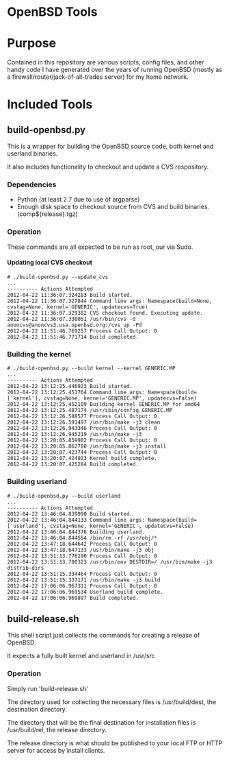 # OpenBSD Tools

# Purpose

Contained in this repository are various scripts, config files, and other handy code
I have generated over the years of running OpenBSD (mostly as a firewall/router/jack-of-all-trades server)
for my home network.

# Included Tools

## build-openbsd.py

This is a wrapper for building the OpenBSD source code, both kernel and userland binaries.

It also includes functionality to checkout and update a CVS respository.

### Dependencies

* Python (at least 2.7 due to use of argparse)
* Enough disk space to checkout source from CVS and build binaries. (comp${release}.tgz)

### Operation

These commands are all expected to be run as root, our via Sudo.

#### Updating local CVS checkout

    # ./build-openbsd.py --update_cvs
    ...
    ---------- Actions Attempted
    2012-04-22 11:36:07.324283 Build started.
    2012-04-22 11:36:07.327844 Command line args: Namespace(build=None, cvstag=None, kernel='GENERIC', updatecvs=True)
    2012-04-22 11:36:07.329382 CVS checkout found. Executing update.
    2012-04-22 11:36:07.330051 /usr/bin/cvs -d anoncvs@anoncvs3.usa.openbsd.org:/cvs up -Pd
    2012-04-22 11:51:46.769257 Process Call Output: 0
    2012-04-22 11:51:46.771714 Build completed.

### Building the kernel

    # ./build-openbsd.py --build kernel --kernel GENERIC.MP 
    ...
    ---------- Actions Attempted
    2012-04-22 13:12:25.446923 Build started.
    2012-04-22 13:12:25.451764 Command line args: Namespace(build=['kernel'], cvstag=None, kernel='GENERIC.MP', updatecvs=False)
    2012-04-22 13:12:25.452109 Building kernel GENERIC.MP for amd64
    2012-04-22 13:12:25.487174 /usr/sbin/config GENERIC.MP
    2012-04-22 13:12:26.588577 Process Call Output: 0
    2012-04-22 13:12:26.591497 /usr/bin/make -j3 clean
    2012-04-22 13:12:26.943346 Process Call Output: 0
    2012-04-22 13:12:26.945219 /usr/bin/make -j3
    2012-04-22 13:20:05.859982 Process Call Output: 0
    2012-04-22 13:20:05.862780 /usr/bin/make -j3 install
    2012-04-22 13:20:07.423744 Process Call Output: 0
    2012-04-22 13:20:07.424923 Kernel build complete.
    2012-04-22 13:20:07.425284 Build completed.

### Building userland

    # ./build-openbsd.py --build userland 
    ...
    ---------- Actions Attempted
    2012-04-22 13:46:04.839990 Build started.
    2012-04-22 13:46:04.844133 Command line args: Namespace(build=['userland'], cvstag=None, kernel='GENERIC', updatecvs=False)
    2012-04-22 13:46:04.844376 Building userland.
    2012-04-22 13:46:04.844554 /bin/rm -rf /usr/obj/*
    2012-04-22 13:47:18.644642 Process Call Output: 0
    2012-04-22 13:47:18.647133 /usr/bin/make -j3 obj
    2012-04-22 13:51:13.776190 Process Call Output: 0
    2012-04-22 13:51:13.780323 /usr/bin/env DESTDIR=/ /usr/bin/make -j3 distrib-dirs
    2012-04-22 13:51:15.334464 Process Call Output: 0
    2012-04-22 13:51:15.337171 /usr/bin/make -j3 build
    2012-04-22 17:06:06.967311 Process Call Output: 0
    2012-04-22 17:06:06.969534 Userland build complete.
    2012-04-22 17:06:06.969897 Build completed.

## build-release.sh

This shell script just collects the commands for creating a release of OpenBSD.

It expects a fully built kernel and userland in /usr/src

### Operation

Simply run 'build-release.sh'

The directory used for collecting the necessary files is /usr/build/dest, the destination directory.

The directory that will be the final destination for installation files is /usr/build/rel, the release directory.

The release directory is what should be published to your local FTP or HTTP server for access by install clients.
